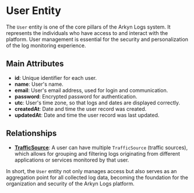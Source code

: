 # User Entity

The `User` entity is one of the core pillars of the Arkyn Logs system. It represents the individuals who have access to and interact with the platform. User management is essential for the security and personalization of the log monitoring experience.

## Main Attributes

- **id**: Unique identifier for each user.
- **name**: User's name.
- **email**: User's email address, used for login and communication.
- **password**: Encrypted password for authentication.
- **utc**: User's time zone, so that logs and dates are displayed correctly.
- **createdAt**: Date and time the user record was created.
- **updatedAt**: Date and time the user record was last updated.

## Relationships

- [**TrafficSource**](/api/trafficsource/introduction): A user can have multiple `TrafficSource` (traffic sources), which allows for grouping and filtering logs originating from different applications or services monitored by that user.

In short, the `User` entity not only manages access but also serves as an aggregation point for all collected log data, becoming the foundation for the organization and security of the Arkyn Logs platform.
